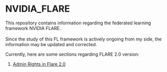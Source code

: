 # NVIDIA_FLARE

This repository contains information regarding the federated learning framework NVIDIA FLARE. <br />
<br />
Since the study of this FL framework is actively ongoing from my side, the information may be updated and corrected.
<br />

Сurrently, here are some sections regarding FLARE 2.0 version:

1. [Admin Rights in Flare 2.0](https://github.com/ajulyav/NVIDIA_FLARE/tree/main/Admin_Rights_Flare2.0)
